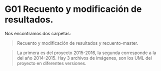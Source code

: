 # G01 Recuento y modificación de resultados.
Nos encontramos dos carpetas:
>Recuento y modificación de resultados y recuento-master.

>La primera es del proyecto 2015-2016, la segunda corresponde a la del año 2014-2015.
Hay 3 archivos de imágenes, son los UML del proyecto en diferentes versiones.
